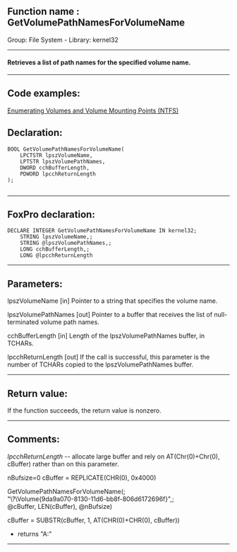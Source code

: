 
## Function name : GetVolumePathNamesForVolumeName
Group: File System - Library: kernel32    
***  


#### Retrieves a list of path names for the specified volume name.

***  


## Code examples:
[Enumerating Volumes and Volume Mounting Points (NTFS)](../../samples/sample_087.md)  

## Declaration:
```foxpro  
BOOL GetVolumePathNamesForVolumeName(
	LPCTSTR lpszVolumeName,
	LPTSTR lpszVolumePathNames,
	DWORD cchBufferLength,
	PDWORD lpcchReturnLength
);
  
```  
***  


## FoxPro declaration:
```foxpro  
DECLARE INTEGER GetVolumePathNamesForVolumeName IN kernel32;
	STRING lpszVolumeName,;
	STRING @lpszVolumePathNames,;
	LONG cchBufferLength,;
	LONG @lpcchReturnLength  
```  
***  


## Parameters:
lpszVolumeName 
[in] Pointer to a string that specifies the volume name. 

lpszVolumePathNames 
[out] Pointer to a buffer that receives the list of null-terminated volume path names. 

cchBufferLength 
[in] Length of the lpszVolumePathNames buffer, in TCHARs. 

lpcchReturnLength 
[out] If the call is successful, this parameter is the number of TCHARs copied to the lpszVolumePathNames buffer.   
***  


## Return value:
If the function succeeds, the return value is nonzero.  
***  


## Comments:
<Em>lpcchReturnLength</Em> -- allocate large buffer and rely on AT(Chr(0)+Chr(0), cBuffer) rather than on this parameter.  
  
<div class=precode>nBufsize=0  
cBuffer = REPLICATE(CHR(0), 0x4000)  
  
GetVolumePathNamesForVolumeName(;  
	"\\?\Volume{9da9a070-8130-11d6-bb8f-806d6172696f}\",;  
	@cBuffer, LEN(cBuffer), @nBufsize)  
  
cBuffer = SUBSTR(cBuffer, 1, AT(CHR(0)+CHR(0), cBuffer))  
* returns "A:\"  
</div>  
  
***  

